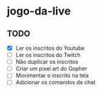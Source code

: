 # jogo-da-live

## TODO

- [x] Ler os inscritos do Youtube
- [ ] Ler os inscritos do Twitch 
- [ ] Não duplicar os inscritos
- [ ] Criar um pixel art do Gopher
- [ ] Movimentar o inscrito na tela
- [ ] Adicionar os comandos de chat
